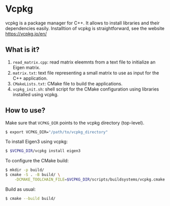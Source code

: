 # Vcpkg

vcpkg is a package manager for C++.  It allows to install libraries and their
dependencies easily.  Installtion of vcpkg is straightforward, see the website
https://vcpkg.io/en/

## What is it?

1. `read_matrix.cpp`: read matrix eleemnts from a text file to initialize an
    Eigen matrix.
1. `matrix.txt`: text file representing a small matrix to use as input for
   the C++ application.
1. `CMakeLists.txt`: CMake file to build the applications.
1. `vcpkg_init.sh`: shell script for the CMake configuration using libraries
   installed using vcpkg.

## How to use?

Make sure that `VCPKG_DIR` points to the vcpkg directory (top-level).
```bash
$ export VCPKG_DIR="/path/to/vcpkg_directory"
```

To install Eigen3 using vcpkg:
```bash
$ $VCPKG_DIR/vcpkg install eigen3
```

To configure the CMake build:
```bash
$ mkdir -p build/
$ cmake -S . -B build/ \
    -DCMAKE_TOOLCHAIN_FILE=$VCPKG_DIR/scripts/buildsystems/vcpkg.cmake
```

Build as usual:
```bash
$ cmake --build build/
```
